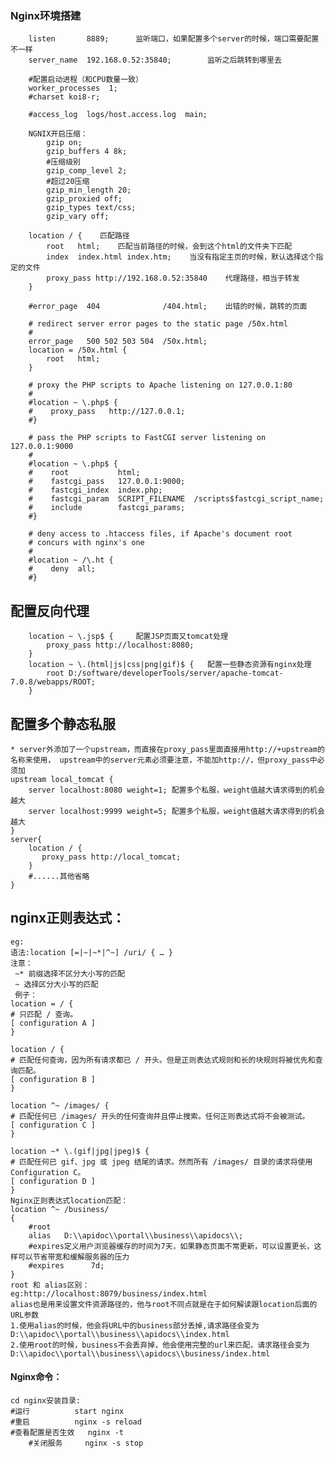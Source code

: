 ### Nginx环境搭建
		listen       8889;		监听端口，如果配置多个server的时候，端口需要配置不一样
        server_name  192.168.0.52:35840;		监听之后跳转到哪里去

		#配置启动进程（和CPU数量一致）
        worker_processes  1;
        #charset koi8-r;

        #access_log  logs/host.access.log  main;

        NGNIX开启压缩：
        	gzip on;
        	gzip_buffers 4 8k;
            #压缩级别
        	gzip_comp_level 2;
            #超过20压缩
        	gzip_min_length 20;
        	gzip_proxied off;
        	gzip_types text/css;
        	gzip_vary off;

        location / {	匹配路径
            root   html;	匹配当前路径的时候，会到这个html的文件夹下匹配
            index  index.html index.htm;	当没有指定主页的时候，默认选择这个指定的文件
            proxy_pass http://192.168.0.52:35840	代理路径，相当于转发
        }

        #error_page  404              /404.html;	出错的时候，跳转的页面

        # redirect server error pages to the static page /50x.html
        #
        error_page   500 502 503 504  /50x.html;
        location = /50x.html {
            root   html;
        }

        # proxy the PHP scripts to Apache listening on 127.0.0.1:80
        #
        #location ~ \.php$ {
        #    proxy_pass   http://127.0.0.1;
        #}

        # pass the PHP scripts to FastCGI server listening on 127.0.0.1:9000
        #
        #location ~ \.php$ {
        #    root           html;
        #    fastcgi_pass   127.0.0.1:9000;
        #    fastcgi_index  index.php;
        #    fastcgi_param  SCRIPT_FILENAME  /scripts$fastcgi_script_name;
        #    include        fastcgi_params;
        #}

        # deny access to .htaccess files, if Apache's document root
        # concurs with nginx's one
        #
        #location ~ /\.ht {
        #    deny  all;
        #}
## 配置反向代理
        location ~ \.jsp$ {  	配置JSP页面又tomcat处理
        	proxy_pass http://localhost:8080;
		}
		location ~ \.(html|js|css|png|gif)$ {  	配置一些静态资源有nginx处理
    		root D:/software/developerTools/server/apache-tomcat-7.0.8/webapps/ROOT;
		}
## 配置多个静态私服
	* server外添加了一个upstream，而直接在proxy_pass里面直接用http://+upstream的名称来使用， upstream中的server元素必须要注意，不能加http://，但proxy_pass中必须加
	upstream local_tomcat {
    	server localhost:8080 weight=1;	配置多个私服，weight值越大请求得到的机会越大
    	server localhost:9999 weight=5;	配置多个私服，weight值越大请求得到的机会越大
	}
	server{
        location / {
           proxy_pass http://local_tomcat;
        }
        #......其他省略
	}
## nginx正则表达式：
    eg:
    语法:location [=|~|~*|^~] /uri/ { … }
    注意：
     ~* 前缀选择不区分大小写的匹配
     ~ 选择区分大小写的匹配
     例子：
	location = / {
	# 只匹配 / 查询。
	[ configuration A ]
	}

	location / {
	# 匹配任何查询，因为所有请求都已 / 开头。但是正则表达式规则和长的块规则将被优先和查询匹配。
	[ configuration B ]
	}

	location ^~ /images/ {
	# 匹配任何已 /images/ 开头的任何查询并且停止搜索。任何正则表达式将不会被测试。
	[ configuration C ]
	}

	location ~* \.(gif|jpg|jpeg)$ {
	# 匹配任何已 gif、jpg 或 jpeg 结尾的请求。然而所有 /images/ 目录的请求将使用 Configuration C。
	[ configuration D ]
	}
    Nginx正则表达式location匹配：
    location ^~ /business/
	{
    	#root
		alias	D:\\apidoc\\portal\\business\\apidocs\\;
		#expires定义用户浏览器缓存的时间为7天，如果静态页面不常更新，可以设置更长，这样可以节省带宽和缓解服务器的压力
		#expires      7d;
	}
    root 和 alias区别：
    eg:http://localhost:8079/business/index.html
    alias也是用来设置文件资源路径的，他与root不同点就是在于如何解读跟location后面的URL参数
    1.使用alias的时候，他会将URL中的business部分丢掉,请求路径会变为D:\\apidoc\\portal\\business\\apidocs\\index.html
    2.使用root的时候，business不会丢弃掉，他会使用完整的url来匹配，请求路径会变为D:\\apidoc\\portal\\business\\apidocs\\business/index.html

#### Nginx命令：
	cd nginx安装目录:
	#运行 		 start nginx
	#重启 		 nginx -s reload
	#查看配置是否生效	nginx -t
    	#关闭服务	  nginx -s stop

